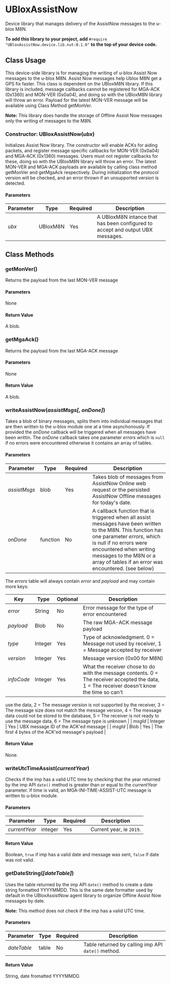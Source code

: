 # UBloxAssistNow #

Device library that manages delivery of the AssistNow messages to the u-blox M8N.

**To add this library to your project, add** `#require "UBloxAssistNow.device.lib.nut:0.1.0"` **to the top of your device code.**

## Class Usage ##

This device-side library is for managing the writing of u-blox Assist Now messages to the u-blox M8N. Assist Now messages help Ublox M8N get a GPS fix faster. This class is dependent on the UBloxM8N library. If this library is included, message callbacks cannot be registered for MGA-ACK (0x1360) and MON-VER (0x0a04), and doing so with the UBloxM8N library will throw an error. Payload for the latest MON-VER message will be available using Class Method getMonVer.

**Note:** This library does handle the storage of Offline Assist Now messages only the writing of messages to the M8N.

### Constructor: UBloxAssistNow(*ubx*) ###

Initializes Assist Now library. The constructor will enable ACKs for aiding packets, and register message specific callbacks for MON-VER (0x0a04) and MGA-ACK (0x1360) messages. Users must not register callbacks for these, doing so with the UBloxM8N library will throw an error. The latest MON-VER and MGA-ACK payloads are available by calling class method getMonVer and getMgaAck respectively. During initialization the protocol version will be checked, and an error thrown if an unsupported version is detected.

#### Parameters ####

| Parameter | Type | Required | Description |
| --- | --- | --- | --- |
| *ubx* | UBloxM8N | Yes | A UBloxM8N intance that has been configured to accept and output UBX messages. |

## Class Methods ##

### getMonVer() ###

Returns the payload from the last MON-VER message

#### Parameters ####

None

#### Return Value ####

A blob.

### getMgaAck() ###

Returns the payload from the last MGA-ACK message

#### Parameters ####

None

#### Return Value ####

A blob.

### writeAssistNow(*assistMsgs[, onDone]*) ###

Takes a blob of binary messages, splits them into individual messages that are then written to the u-blox module one at a time asynchonously. If provided the *onDone* callback will be triggered when all messages have been writtin. The *onDone* callback takes one parameter *errors* which is `null` if no errors were encountered otherwise it contains an array of tables.

#### Parameters ####

| Parameter | Type | Required | Description |
| --- | --- | --- | --- |
| *assistMsgs* | blob | Yes | Takes blob of messages from AssistNow Online web request or the persisted AssistNow Offline messages for today's date. |
| *onDone* | function | No | A callback function that is triggered when all assist messages have been written to the M8N. This function has one parameter *errors*, which is null if no errors were encountered when writing messages to the M8N or a array of tables if an error was encountered. (see below)|

The *errors* table will always contain *error* and *payload* and may contain more keys:

| Key | Type | Optional | Description |
| --- | --- | --- |--- |
| *error* | String | No | Error message for the type of error encountered |
| *payload* | Blob | No | The raw MGA-ACK message payload |
| *type* | Integer | Yes | Type of acknowledgment. 0 = Message not used by receiver, 1 = Message accepted by receiver |
| *version* | Integer | Yes | Message version (0x00 for M8N) |
| *infoCode* | Integer | Yes | What the receiver chose to do with the message contents. 0 =  The receiver accepted the data, 1 = The receiver doesn't know the time so can't
use the data, 2 = The message version is not supported by the
receiver, 3 = The message size does not match the
message version, 4 = The message data could not be stored to the
database, 5 = The receiver is not ready to use the message
data, 6 = The message type is unknown |
| *msgId* | Integer | Yes | UBX message ID of the ACK'ed message |
| *msgId* | Blob | Yes | The first 4 bytes of the ACK'ed message's payload |

#### Return Value ####

None.

### writeUtcTimeAssist(*currentYear*) ###

Checks if the imp has a valid UTC time by checking that the year returned by the imp API `date()` method is greater than or equal to the *currentYear* parameter. If time is valid, an MGA-INI-TIME-ASSIST-UTC message is written to u-blox module.

#### Parameters ####

| Parameter | Type | Required | Description |
| --- | --- | --- | --- |
| *currentYear* | integer | Yes | Current year, ie `2019`. |

#### Return Value ####

Boolean, `true` if imp has a valid date and message was sent, `false` if date was not valid.

### getDateString(*[dateTable]*) ###

Uses the table returned by the imp API `date()` method to create a date string formatted YYYYMMDD. This is the same date formatter used by default in the UBloxAssistNow agent library to organize Offline Assist Now messages by date.

**Note:** This method does not check if the imp has a valid UTC time.

#### Parameters ####

| Parameter | Type | Required | Description |
| --- | --- | --- | --- |
| *dateTable* | table | No | Table returned by calling imp API `date()` method. |

#### Return Value ####

String, date fromatted YYYYMMDD.